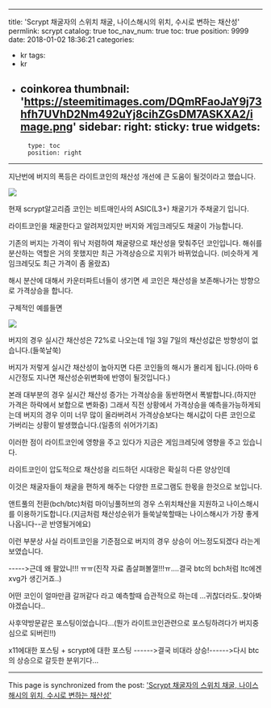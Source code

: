 
---
title: 'Scrypt 채굴자의 스위치 채굴, 나이스해시의 위치, 수시로 변하는 채산성'
permlink: scrypt
catalog: true
toc_nav_num: true
toc: true
position: 9999
date: 2018-01-02 18:36:21
categories:
- kr
tags:
- kr
- coinkorea
thumbnail: 'https://steemitimages.com/DQmRFaoJaY9j73hfh7UVhD2Nm492uYj8cihZGsDM7ASKXA2/image.png'
sidebar:
    right:
        sticky: true
widgets:
    -
        type: toc
        position: right
---


지난번에 버지의 폭등은 라이트코인의 채산성 개선에 큰 도움이 될것이라고 했습니다.

![](https://steemitimages.com/DQmRFaoJaY9j73hfh7UVhD2Nm492uYj8cihZGsDM7ASKXA2/image.png)

현재 scrypt알고리즘 코인는 비트매인사의 ASIC(L3+) 채굴기가 주채굴기 입니다.

라이트코인을 채굴한다고 알려져있지만 버지와 게임크레딧도 채굴이 가능합니다.

기존의 버지는 가격이 워낙 저렴하여 채굴량으로 채산성을 맞춰주던 코인입니다. 해쉬를 분산하는 역할은 거의 못했지만 최근 가격상승으로 지위가 바뀌었습니다.  (비슷하게 게임크레딧도 최근 가격이 좀 올랐죠)

해시 분산에 대해서 카운터파트너들이 생기면 세 코인은 채산성을 보존해나가는 방향으로 가격상승을 합니다.


구체적인 예를들면

![](https://steemitimages.com/DQmPMobffRsRTAqwe7WKDhUvJp8PwxdpFdSz5hLGkgHHZ43/image.png)

버지의 경우 실시간 채산성은 72%로 나오는데 1일 3일 7일의 채산성값은 방향성이 없습니다.(들쑥날쑥)

버지가 저렇게 실시간 채산성이 높아지면  다른 코인들의 해시가 몰리게 됩니다.(아마 6시간정도 지나면 채산성순위변화에 반영이 될것입니다.) 

본래 대부분의 경우 실시간 채산성 증가는 가격상승을 동반하면서 폭발합니다.(하지만 가격은 하락에서 보합으로 변화중)  그래서 직전 상황에서 가격상승을 예측을가능하게되는데 버지의 경우 이미 너무 많이 올라버려서  가격상승보다는 해시값이 다른 코인으로 가버리는 상황이 발생했습니다.(일종의 쉬어가기죠)

이러한 점이 라이트코인에 영향을 주고 있다가 지금은 게임크레딧에 영향을 주고 있습니다.

라이트코인이 압도적으로 채산성을 리드하던 시대랑은 확실히 다른 양상인데

이것은 채굴자들이 채굴을 편하게 해주는 다양한 프로그램도 한몫을 한것으로 보입니다.

앤트풀의 전환(bch/btc)처럼 마이닝풀허브의 경우 스위치채산을 지원하고 나이스해시를 이용하기도합니다.(지금처럼 채산성순위가 들쑥날쑥할때는 나이스해시가 가장 좋게 나옵니다--곧 반영될거에요)

이런 부분상 사실 라이트코인을 기준점으로 버지의 경우 상승이 어느정도되겠다 라는게 보였습니다.

----->근데 왜 팔았니!!! ㅠㅠ(진작 자료 좀살펴볼껄!!!ㅠ....결국 btc의 bch처럼 ltc에겐 xvg가 생긴거죠..)

어떤 코인이 얼마만큼 갈꺼같다 라고 예측할때 습관적으로 하는데 ...귀찮더라도..찾아봐야겠습니다..

사후약방문같은 포스팅이었습니다...(뭔가 라이트코인관련으로 포스팅하려다가 버지중심으로 되버린!!)




x11에대한 포스팅  + scrypt에 대한 포스팅 ------>결국 비대라 상승!------>다시 btc의 상승으로 갈듯한 분위기다...

- - -

This page is synchronized from the post: ['Scrypt 채굴자의 스위치 채굴, 나이스해시의 위치, 수시로 변하는 채산성'](https://steemit.com/@virus707/scrypt)
